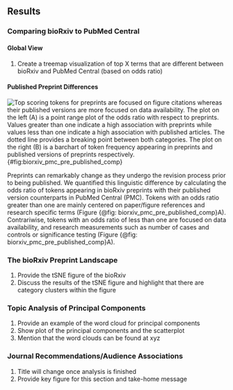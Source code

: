 ## Results

### Comparing bioRxiv to PubMed Central

#### Global View
1. Create a treemap visualization of top X terms that are different between bioRxiv and PubMed Central (based on odds ratio)

#### Published Preprint Differences
![
Top scoring tokens for preprints are focused on figure citations whereas their published versions are more focused on data availability.
The plot on the left (A) is a point range plot of the odds ratio with respect to preprints.
Values greater than one indicate a high association with preprints while values less than one indicate a high association with published articles.
The dotted line provides a breaking point between both categories.
The plot on the right (B) is a barchart of token frequency appearing in preprints and published versions of preprints respectively.
](https://raw.githubusercontent.com/greenelab/annorxiver/e32661b855cc6622cc1138fcd1606ef3500f0ff9/biorxiv/corpora_comparison/output/figures/preprint_published_comparison.png){#fig:biorxiv_pmc_pre_published_comp}

Preprints can remarkably change as they undergo the revision process prior to being published.
We quantified this linguistic difference by calculating the odds ratio of tokens appearing in bioRxiv preprints with their published version counterparts in PubMed Central (PMC).
Tokens with an odds ratio greater than one are mainly centered on paper/figure references and research specific terms (Figure {@fig: biorxiv_pmc_pre_published_comp}A).
Contrariwise, tokens with an odds ratio of less than one are focused on data availability, and research measurements such as number of cases and controls or significance testing (Figure {@fig: biorxiv_pmc_pre_published_comp}A).

### The bioRxiv Preprint Landscape
1. Provide the tSNE figure of the bioRxiv 
2. Discuss the results of the tSNE figure and highlight that there are category clusters within the figure

### Topic Analysis of Principal Components
1. Provide an example of the word cloud for principal components
2. Show plot of the principal components and the scatterplot
3. Mention that the word clouds can be found at xyz

### Journal Recommendations/Audience Associations
1. Title will change once analysis is finished 
2. Provide key figure for this section and take-home message
